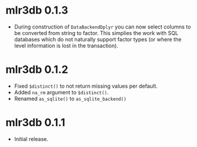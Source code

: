 # mlr3db 0.1.3
* During construction of `DataBackendDplyr` you can now select columns to be
  converted from string to factor. This simplies the work with SQL databases
  which do not naturally support factor types (or where the level information is
  lost in the transaction).

# mlr3db 0.1.2

* Fixed `$distinct()` to not return missing values per default.
* Added `na_rm` argument to `$distinct()`.
* Renamed `as_sqlite()` to `as_sqlite_backend()`

# mlr3db 0.1.1

* Initial release.
